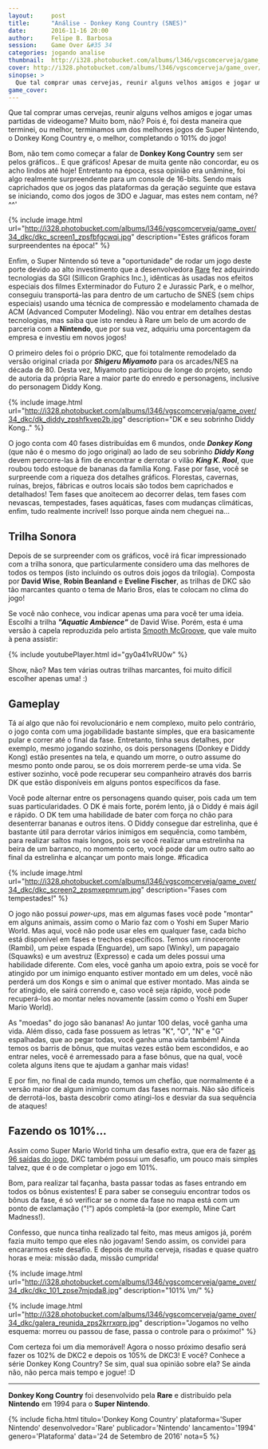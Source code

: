 ```yaml
---
layout:     post
title:      "Análise - Donkey Kong Country (SNES)"
date:       2016-11-16 20:00
author:     Felipe B. Barbosa
session:    Game Over &#35 34
categories: jogando analise
thumbnail:  http://i328.photobucket.com/albums/l346/vgscomcerveja/game_over/34_dkc/post_thumbnail_zps6vrm3mqw.jpg
cover: http://i328.photobucket.com/albums/l346/vgscomcerveja/game_over/34_dkc/post_header_zpsdhtagoue.jpg
sinopse: >
  Que tal comprar umas cervejas, reunir alguns velhos amigos e jogar umas partidas de videogame? Muito bom, não? Pois é, foi desta maneira que terminei, ou melhor, terminamos um dos melhores jogos de Super Nintendo, o Donkey Kong Country e, o melhor, completando o 101% do jogo!
game_cover:
---
```

Que tal comprar umas cervejas, reunir alguns velhos amigos e jogar umas partidas de videogame? Muito bom, não? Pois é, foi desta maneira que terminei, ou melhor, terminamos um dos melhores jogos de Super Nintendo, o Donkey Kong Country e, o melhor, completando o 101% do jogo!

Bom, não tem como começar a falar de **Donkey Kong Country** sem ser pelos gráficos.. E que gráficos! Apesar de muita gente não concordar, eu os acho lindos até hoje! Entretanto na época, essa opinião era unâmine, foi algo realmente surpreendente para um console de 16-bits. Sendo mais caprichados que os jogos das plataformas da geração seguinte que estava se iniciando, como dos jogos de 3DO e Jaguar, mas estes nem contam, né? ^^'

{% include image.html url="http://i328.photobucket.com/albums/l346/vgscomcerveja/game_over/34_dkc/dkc_screen1_zpsfbfgcwqi.jpg" description="Estes gráficos foram surpreendentes na época!" %}

Enfim, o Super Nintendo só teve a "oportunidade" de rodar um jogo deste porte devido ao alto investimento que a desenvolvedora [Rare](https://www.rare.co.uk/) fez adquirindo tecnologias da SGI (Sillicon Graphics Inc.), idênticas às usadas nos efeitos especiais dos filmes Exterminador do Futuro 2 e Jurassic Park, e o melhor, conseguiu transportá-las para dentro de um cartucho de SNES (sem chips especiais) usando uma técnica de compressão e modelamento chamada de ACM (Advanced Computer Modeling). Não vou entrar em detalhes destas tecnologias, mas saiba que isto rendeu à Rare um belo de um acordo de parceria com a **Nintendo**, que por sua vez, adquiriu uma porcentagem da empresa e investiu em novos jogos!

O primeiro deles foi o próprio DKC, que foi totalmente remodelado da versão original criada por **_Shigeru Miyamoto_** para os arcades/NES na década de 80. Desta vez, Miyamoto participou de longe do projeto, sendo de autoria da própria Rare a maior parte do enredo e personagens, inclusive do personagem Diddy Kong.

{% include image.html url="http://i328.photobucket.com/albums/l346/vgscomcerveja/game_over/34_dkc/dk_diddy_zpshfkvep2b.jpg" description="DK e seu sobrinho Diddy Kong.." %}

O jogo conta com 40 fases distribuídas em 6 mundos, onde **_Donkey Kong_** (que não é o mesmo do jogo original) ao lado de seu sobrinho **_Diddy Kong_** devem percorre-las à fim de encontrar e derrotar o vilão **_King K. Rool_**, que roubou todo estoque de bananas da família Kong. Fase por fase, você se surpreende com a riqueza dos detalhes gráficos. Florestas, cavernas, ruínas, brejos, fábricas e outros locais são todos bem caprichados e detalhados! Tem fases que anoitecem ao decorrer delas, tem fases com nevascas, tempestades, fases aquáticas, fases com mudanças climáticas, enfim, tudo realmente incrível! Isso porque ainda nem cheguei na...

## Trilha Sonora

Depois de se surpreender com os gráficos, você irá ficar impressionado com a trilha sonora, que particularmente considero uma das melhores de todos os tempos (isto incluindo os outros dois jogos da trilogia). Composta por **David Wise**, **Robin Beanland** e **Eveline Fischer**, as trilhas de DKC são tão marcantes quanto o tema de Mario Bros, elas te colocam no clima do jogo!

Se você não conhece, vou indicar apenas uma para você ter uma ideia. Escolhi a trilha **_"Aquatic Ambience"_** de David Wise. Porém, esta é uma versão à capela reproduzida pelo artista [Smooth McGroove](https://www.youtube.com/channel/UCJvBEEqTaLaKclbCPgIjBSQ), que vale muito à pena assistir:

{% include youtubePlayer.html id="gy0a41vRU0w" %}

Show, não? Mas tem várias outras trilhas marcantes, foi muito difícil escolher apenas uma! :)

## Gameplay

Tá aí algo que não foi revolucionário e nem complexo, muito pelo contrário, o jogo conta com uma jogabilidade bastante simples, que era basicamente pular e correr até o final da fase. Entretanto, tinha seus detalhes, por exemplo, mesmo jogando sozinho, os dois personagens (Donkey e Diddy Kong) estão presentes na tela, e quando um morre, o outro assume do mesmo ponto onde parou, se os dois morrerem perde-se uma vida. Se estiver sozinho, você pode recuperar seu companheiro através dos barris DK que estão disponíveis em alguns pontos específicos da fase.

Você pode alternar entre os personagens quando quiser, pois cada um tem suas particularidades. O DK é mais forte, porém lento, já o Diddy é mais ágil e rápido. O DK tem uma habilidade de bater com força no chão para desenterrar bananas e outros itens. O Diddy consegue dar estrelinha, que é bastante útil para derrotar vários inimigos em sequência, como também, para realizar saltos mais longos, pois se você realizar uma estrelinha na beira de um barranco, no momento certo, você pode dar um outro salto ao final da estrelinha e alcançar um ponto mais longe. #ficadica

{% include image.html url="http://i328.photobucket.com/albums/l346/vgscomcerveja/game_over/34_dkc/dkc_screen2_zpsmxepmrum.jpg" description="Fases com tempestades!" %}

O jogo não possui *power-ups*, mas em algumas fases você pode "montar" em alguns animais, assim como o Mario faz com o Yoshi em Super Mario World. Mas aqui, você não pode usar eles em qualquer fase, cada bicho está disponível em fases e trechos específicos. Temos um rinoceronte (Rambi), um peixe espada (Enguarde), um sapo (Winky), um papagaio (Squawks) e um avestruz (Expresso) e cada um deles possui uma habilidade diferente. Com eles, você ganha um apoio extra, pois se você for atingido por um inimigo enquanto estiver montado em um deles, você não perderá um dos Kongs e sim o animal que estiver montado. Mas ainda se for atingido, ele sairá correndo e, caso você seja rápido, você pode recuperá-los ao montar neles novamente (assim como o Yoshi em Super Mario World).

As "moedas" do jogo são bananas! Ao juntar 100 delas, você ganha uma vida. Além disso, cada fase possuem as letras "K", "O", "N" e "G" espalhadas, que ao pegar todas, você ganha uma vida também! Ainda temos os barris de bônus, que muitas vezes estão bem escondidos, e ao entrar neles, você é arremessado para a fase bônus, que na qual, você coleta alguns itens que te ajudam a ganhar mais vidas!

E por fim, no final de cada mundo, temos um chefão, que normalmente é a versão maior de algum inimigo comum das fases normais. Não são difíceis de derrotá-los, basta descobrir como atingi-los e desviar da sua sequência de ataques!

## Fazendo os 101%...

Assim como Super Mario World tinha um desafio extra, que era de fazer [as 96 saídas do jogo](/jogando/analise/2015/06/30/analise-super-mario-world-snes.html), DKC também possui um desafio, um pouco mais simples talvez, que é o de completar o jogo em 101%.

Bom, para realizar tal façanha, basta passar todas as fases entrando em todos os bônus existentes! E para saber se conseguiu encontrar todos os bônus da fase, é só verificar se o nome da fase no mapa está com um ponto de exclamação ("!") após completá-la (por exemplo, Mine Cart Madness!).

Confesso, que nunca tinha realizado tal feito, mas meus amigos já, porém fazia muito tempo que eles não jogavam! Sendo assim, os convidei para encararmos este desafio. E depois de muita cerveja, risadas e quase quatro horas e meia: missão dada, missão cumprida!

{% include image.html url="http://i328.photobucket.com/albums/l346/vgscomcerveja/game_over/34_dkc/dkc_101_zpse7mjpda8.jpg" description="101% \m/" %}

{% include image.html url="http://i328.photobucket.com/albums/l346/vgscomcerveja/game_over/34_dkc/galera_reunida_zps2krrxqrp.jpg" description="Jogamos no velho esquema: morreu ou passou de fase, passa o controle para o próximo!" %}

Com certeza foi um dia memorável! Agora o nosso próximo desafio será fazer os 102% de DKC2 e depois os 105% de DKC3! E você? Conhece a série Donkey Kong Country? Se sim, qual sua opinião sobre ela? Se ainda não, não perca mais tempo e jogue! :D

---

**Donkey Kong Country** foi desenvolvido pela **Rare** e distribuído pela **Nintendo** em 1994 para o **Super Nintendo**.

{% include ficha.html
  titulo='Donkey Kong Country'
  plataforma='Super Nintendo'
  desenvolvedor='Rare'
  publicador='Nintendo'
  lancamento='1994'
  genero='Plataforma'
  data='24 de Setembro de 2016'
  nota=5 %}
